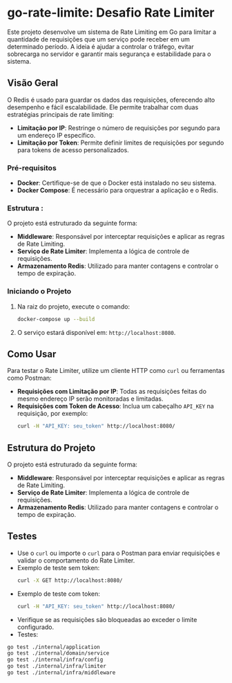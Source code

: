 # go-rate-limite: Desafio Rate Limiter

Este projeto desenvolve um sistema de Rate Limiting em Go para limitar a quantidade de requisições que um serviço pode receber em um determinado período. A ideia é ajudar a controlar o tráfego, evitar sobrecarga no servidor e garantir mais segurança e estabilidade para o sistema.

## Visão Geral

O Redis é usado para guardar os dados das requisições, oferecendo alto desempenho e fácil escalabilidade. Ele permite trabalhar com duas estratégias principais de rate limiting:

- **Limitação por IP**: Restringe o número de requisições por segundo para um endereço IP específico.
- **Limitação por Token**: Permite definir limites de requisições por segundo para tokens de acesso personalizados.

### Pré-requisitos

- **Docker**: Certifique-se de que o Docker está instalado no seu sistema.
- **Docker Compose**: É necessário para orquestrar a aplicação e o Redis.


### Estrutura :

O projeto está estruturado da seguinte forma:

- **Middleware**: Responsável por interceptar requisições e aplicar as regras de Rate Limiting.
- **Serviço de Rate Limiter**: Implementa a lógica de controle de requisições.
- **Armazenamento Redis**: Utilizado para manter contagens e controlar o tempo de expiração.


### Iniciando o Projeto

1. Na raiz do projeto, execute o comando:
   ```sh
   docker-compose up --build
   ```
2. O serviço estará disponível em: `http://localhost:8080`.

## Como Usar

Para testar o Rate Limiter, utilize um cliente HTTP como `curl` ou ferramentas como Postman:

- **Requisições com Limitação por IP**: Todas as requisições feitas do mesmo endereço IP serão monitoradas e limitadas.
- **Requisições com Token de Acesso**: Inclua um cabeçalho `API_KEY` na requisição, por exemplo:
  ```sh
  curl -H "API_KEY: seu_token" http://localhost:8080/
  ```

## Estrutura do Projeto

O projeto está estruturado da seguinte forma:

- **Middleware**: Responsável por interceptar requisições e aplicar as regras de Rate Limiting.
- **Serviço de Rate Limiter**: Implementa a lógica de controle de requisições.
- **Armazenamento Redis**: Utilizado para manter contagens e controlar o tempo de expiração.

## Testes

- Use o `curl` ou importe o `curl` para o Postman para enviar requisições e validar o comportamento do Rate Limiter.
- Exemplo de teste sem token:
  ```sh
  curl -X GET http://localhost:8080/
  ```
- Exemplo de teste com token:
  ```sh
  curl -H "API_KEY: seu_token" http://localhost:8080/
  ```
- Verifique se as requisições são bloqueadas ao exceder o limite configurado.
- Testes:
```sh
go test ./internal/application
go test ./internal/domain/service 
go test ./internal/infra/config 
go test ./internal/infra/limiter
go test ./internal/infra/middleware
```